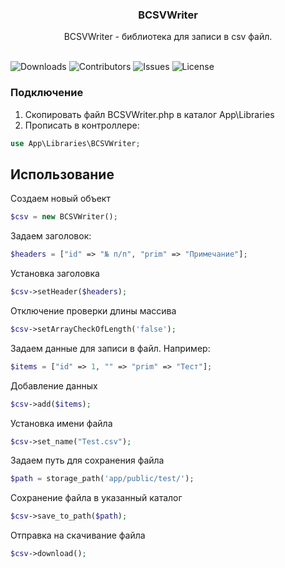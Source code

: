 <p align="center">
  <h3 align="center">BCSVWriter</h3>

  <p align="center">
    BCSVWriter - библиотека для записи в csv файл.
    <br/>
    <br/>
  </p>
</p>

![Downloads](https://img.shields.io/github/downloads/bol-it/BCSVWriter/total) ![Contributors](https://img.shields.io/github/contributors/bol-it/BCSVWriter?color=dark-green) ![Issues](https://img.shields.io/github/issues/bol-it/BCSVWriter) ![License](https://img.shields.io/github/license/bol-it/BCSVWriter) 

### Подключение

1. Скопировать файл BCSVWriter.php в каталог App\Libraries
2. Прописать в контроллере:
```php
use App\Libraries\BCSVWriter;
```
## Использование

Создаем новый объект
```php
$csv = new BCSVWriter();
```
Задаем заголовок:
```php
$headers = ["id" => "№ п/п", "prim" => "Примечание"];
```
Установка заголовка
```php
$csv->setHeader($headers);
```
Отключение проверки длины массива
```php
$csv->setArrayCheckOfLength('false');
```
Задаем данные для записи в файл. Например:
```php
$items = ["id" => 1, "" => "prim" => "Тест"];
```
Добавление данных
```php
$csv->add($items);
```
Установка имени файла
```php
$csv->set_name("Test.csv");
```
Задаем путь для сохранения файла
```php
$path = storage_path('app/public/test/');
```
Сохранение файла в указанный каталог
```php
$csv->save_to_path($path);
```
Отправка на скачивание файла
```php
$csv->download();
```
